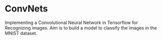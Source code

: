 # ConvNets

Implementing a Convolutional Neural Network in Tensorflow for Recognizing images.
Aim is to build a model to classify the images in the MNIST dataset.
